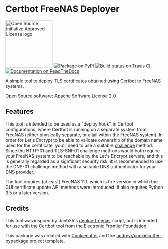 Certbot FreeNAS Deployer
========================

<a href="https://opensource.org"><img height="150" src="https://opensource.org/files/OSIApprovedCropped.png" alt="Open Source Initiative Approved License logo"></a>
[![Package on PyPI](https://img.shields.io/pypi/v/certbot_freenas_deployer.svg)](https://pypi.python.org/pypi/certbot_freenas_deployer)
[![Build status on Travis CI](https://img.shields.io/travis/kpfleming/certbot_freenas_deployer.svg)](https://travis-ci.org/kpfleming/certbot_freenas_deployer)
[![Documentation on ReadTheDocs](https://readthedocs.org/projects/certbot-freenas-deployer/badge/?version=latest)](https://certbot-freenas-deployer.readthedocs.io/en/latest/?badge=latest)

A simple tool to deploy TLS certificates obtained using Certbot to FreeNAS systems.

Open Source software: Apache Software License 2.0

Features
--------

This tool is intended to be used as a \"deploy hook\" in Certbot
configurations, where Certbot is running on a separate system from
FreeNAS (either physically separate, or a jail within the FreeNAS
system). In order for Let\'s Encrypt to be able to validate ownership of
the domain name used for the certificate, you\'ll need to use a suitable
[challenge](https://letsencrypt.readthedocs.io/en/latest/challenges.html)
method. Since the HTTP-01 and TLS-SNI-01 challenge methods would both
require your FreeNAS system to be reachable by the Let\'s Encrypt
servers, and this is generally regarded as a signficant security risk,
it is recommended to use the DNS-01 challenge method with a suitable DNS
authenticator for your DNS provider.

The tool requires (at least) FreeNAS 11.1, which is the version in which
the GUI certificate update API methods were introduced. It also requires
Python 3.5 or a later version.

Credits
-------

This tool was inspired by danb35\'s
[deploy-freenas](https://github.com/danb35/deploy-freenas) script, but
is intended for use with the
[Certbot](https://github.com/certbot/certbot) tool from the [Electronic
Frontier Foundation](https://www.eff.org).

This package was created with
[Cookiecutter](https://github.com/audreyr/cookiecutter) and the
[audreyr/cookiecutter-pypackage](https://github.com/audreyr/cookiecutter-pypackage)
project template.
